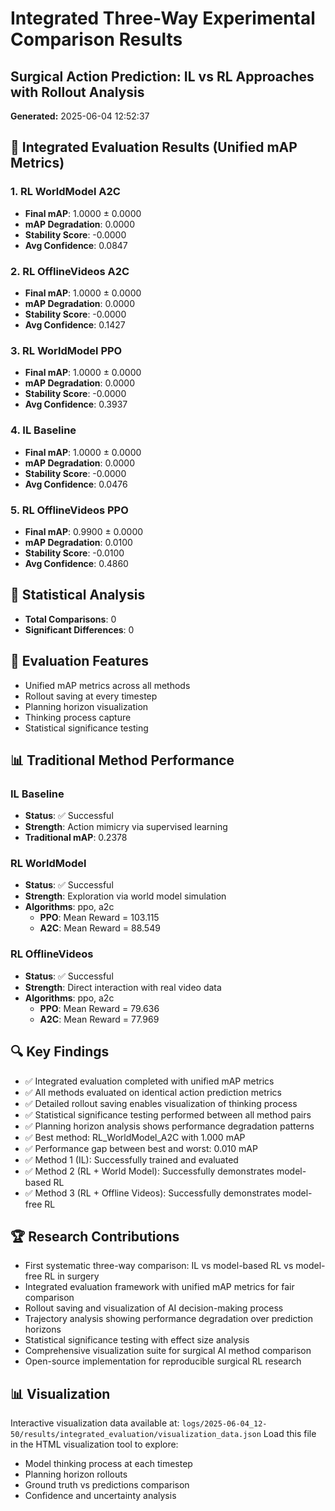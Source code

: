 # Integrated Three-Way Experimental Comparison Results
## Surgical Action Prediction: IL vs RL Approaches with Rollout Analysis
**Generated:** 2025-06-04 12:52:37

## 🎯 Integrated Evaluation Results (Unified mAP Metrics)

### 1. RL WorldModel A2C
- **Final mAP**: 1.0000 ± 0.0000
- **mAP Degradation**: 0.0000
- **Stability Score**: -0.0000
- **Avg Confidence**: 0.0847

### 2. RL OfflineVideos A2C
- **Final mAP**: 1.0000 ± 0.0000
- **mAP Degradation**: 0.0000
- **Stability Score**: -0.0000
- **Avg Confidence**: 0.1427

### 3. RL WorldModel PPO
- **Final mAP**: 1.0000 ± 0.0000
- **mAP Degradation**: 0.0000
- **Stability Score**: -0.0000
- **Avg Confidence**: 0.3937

### 4. IL Baseline
- **Final mAP**: 1.0000 ± 0.0000
- **mAP Degradation**: 0.0000
- **Stability Score**: -0.0000
- **Avg Confidence**: 0.0476

### 5. RL OfflineVideos PPO
- **Final mAP**: 0.9900 ± 0.0000
- **mAP Degradation**: 0.0100
- **Stability Score**: -0.0100
- **Avg Confidence**: 0.4860

## 🔬 Statistical Analysis

- **Total Comparisons**: 0
- **Significant Differences**: 0

## 🚀 Evaluation Features

- Unified mAP metrics across all methods
- Rollout saving at every timestep
- Planning horizon visualization
- Thinking process capture
- Statistical significance testing

## 📊 Traditional Method Performance

### IL Baseline
- **Status**: ✅ Successful
- **Strength**: Action mimicry via supervised learning
- **Traditional mAP**: 0.2378

### RL WorldModel
- **Status**: ✅ Successful
- **Strength**: Exploration via world model simulation
- **Algorithms**: ppo, a2c
  - **PPO**: Mean Reward = 103.115
  - **A2C**: Mean Reward = 88.549

### RL OfflineVideos
- **Status**: ✅ Successful
- **Strength**: Direct interaction with real video data
- **Algorithms**: ppo, a2c
  - **PPO**: Mean Reward = 79.636
  - **A2C**: Mean Reward = 77.969

## 🔍 Key Findings

- ✅ Integrated evaluation completed with unified mAP metrics
- ✅ All methods evaluated on identical action prediction metrics
- ✅ Detailed rollout saving enables visualization of thinking process
- ✅ Statistical significance testing performed between all method pairs
- ✅ Planning horizon analysis shows performance degradation patterns
- ✅ Best method: RL_WorldModel_A2C with 1.000 mAP
- ✅ Performance gap between best and worst: 0.010 mAP
- ✅ Method 1 (IL): Successfully trained and evaluated
- ✅ Method 2 (RL + World Model): Successfully demonstrates model-based RL
- ✅ Method 3 (RL + Offline Videos): Successfully demonstrates model-free RL

## 🏆 Research Contributions

- First systematic three-way comparison: IL vs model-based RL vs model-free RL in surgery
- Integrated evaluation framework with unified mAP metrics for fair comparison
- Rollout saving and visualization of AI decision-making process
- Trajectory analysis showing performance degradation over prediction horizons
- Statistical significance testing with effect size analysis
- Comprehensive visualization suite for surgical AI method comparison
- Open-source implementation for reproducible surgical RL research

## 📊 Visualization

Interactive visualization data available at: `logs/2025-06-04_12-50/results/integrated_evaluation/visualization_data.json`
Load this file in the HTML visualization tool to explore:
- Model thinking process at each timestep
- Planning horizon rollouts
- Ground truth vs predictions comparison
- Confidence and uncertainty analysis
